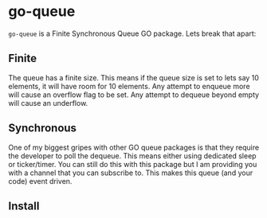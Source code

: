 # go-queue

`go-queue` is a Finite Synchronous Queue GO package. Lets break that apart:

## Finite

The queue has a finite size. This means if the queue size is set to lets say 10 elements, it will have room for 10 elements. Any attempt to enqueue more will cause an overflow flag to be set. Any attempt to dequeue beyond empty will cause an underflow.

## Synchronous

One of my biggest gripes with other GO queue packages is that they require the developer to poll the dequeue. This means either using dedicated sleep or ticker/timer. You can still do this with this package but I am providing you with a channel that you can subscribe to. This makes this queue (and your code) event driven. 

## Install


